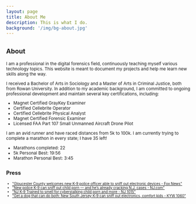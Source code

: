 ```yaml
---
layout: page
title: About Me
description: This is what I do. 
background: '/img/bg-about.jpg'
---
```


<section>
<h2><small>About</h2> 
<p>I am a professional in the digital forensics field, continuously teaching myself various technology topics. This website is meant to document my projects and help me learn new skills along the way.</p>

<p>I received a Bachelor of Arts in Sociology and a Master of Arts in Criminal Justice, both from Rowan University. In addition to my academic background, I am committed to ongoing professional development and maintain several key certifications, including:
    <ul>
        <li>Magnet Certified GrayKey Examiner</li>
        <li>Certified Cellebrite Operator</li>
        <li>Certified Cellebrite Physical Analyst</li>
        <li>Magnet Certified Forensic Examiner</li>
        <li>Licensed FAA Part 107 Small Unmanned Aircraft Drone Pilot</li>
    </ul>
    </p>
<p class="mb-5">I am an avid runner and have raced distances from 5k to 100k. I am currently trying to complete a marathon in every state; I have 35 left!</p>
    <ul>
        <li>Marathons completed: 22</li>
        <li>5k Personal Best: 19:56</li>
        <li>Marathon Personal Best: 3:45</li>
    </ul>
</section>

<section>
    <h2><small>Press</h2> 
    <ul>
        <li><a href="https://www.fox29.com/news/gloucester-county-welcomes-new-k-9-police-officer-able-sniff-out-electronic-devices">"Gloucester County welcomes new K-9 police officer able to sniff out electronic devices - Fox News"</a></li>
        <li><a href="https://www.nj.com/gloucester-county/2024/08/new-police-k-9-can-sniff-out-child-porn-and-hes-already-cracking-nj-cases.html">"New police K-9 can sniff out child porn — and he’s already cracking N.J. cases - NJ.com"</a></li>
        <li><a href="https://nj1015.com/nj-k-9-trained-to-smell-for-cyberstalking-child-porn-and-more/">"NJ K-9 Trained to smell for cyberstalking child porn and more - NJ 1015"</a></li>
        <li><a href="https://www.audacy.com/kywnewsradio/news/local/south-jersey-k-9-sniff-out-electronics-comfort-kids">"Get a dog that can do both: New South Jersey K-9 can sniff out electronics, comfort kids - KYW 1060"</a></li>
    </ul>
</section>
